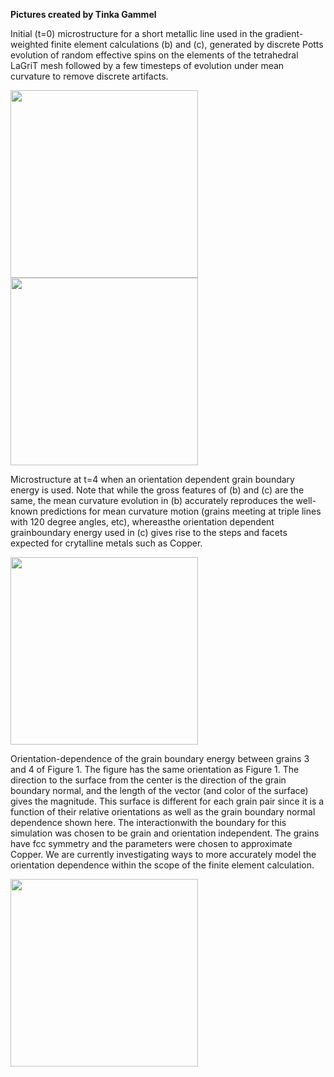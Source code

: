 **Pictures created by Tinka Gammel**

Initial (t=0) microstructure for a  short metallic line used in the gradient-weighted finite element calculations (b) and (c), generated by discrete Potts evolution of random effective spins on the elements of the tetrahedral LaGriT mesh followed by a few timesteps of evolution under mean curvature to remove discrete artifacts.

<img height="300" width="300" src="/assets/images/tinka1small.jpg">


<img height="300" width="300" src="/assets/images/tinka1bsmall.jpg">

Microstructure at t=4 when an orientation dependent grain boundary energy is used. Note that while the gross features of (b) and (c) are the same, the  mean curvature evolution in (b) accurately reproduces the well-known predictions for mean curvature motion (grains meeting at triple lines with 120 degree angles, etc), whereasthe orientation dependent grainboundary energy used in (c) gives rise to the steps and facets expected for crytalline metals such as Copper.

<img height="300" width="300" src="/assets/images/tinka1csmall.jpg">

Orientation-dependence of the grain boundary energy between grains 3 and 4 of Figure 1. The figure has the same orientation as Figure 1. The direction to the surface from the center is the direction of the grain boundary normal, and the length of the vector (and color of the surface) gives the magnitude.  This surface is different for each grain pair since it is a function of their relative orientations as well as the grain boundary normal dependence shown here. The interactionwith the boundary for this simulation was chosen to be grain and orientation independent. The grains have fcc symmetry and the parameters were chosen to approximate Copper. We are currently investigating ways to more accurately model the orientation dependence within the scope of the finite element calculation.

<img height="300" width="300" src="/assets/images/tinka3small.jpg">

